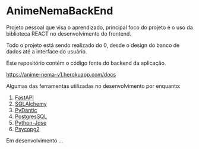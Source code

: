 # AnimeNemaBackEnd
Projeto pessoal que visa o aprendizado, principal foco do projeto é o uso da biblioteca REACT no desenvolvimento do frontend.

Todo o projeto está sendo realizado do 0, desde o design do banco de dados até a interface do usuário.

Este repositório contém o código fonte do backend da aplicação.

https://anime-nema-v1.herokuapp.com/docs

Algumas das ferramentas utilizadas no desenvolvimento por enquanto:

1. [FastAPI](https://github.com/tiangolo/fastapi)
2. [SQLAlchemy](https://github.com/sqlalchemy)
3. [PyDantic](https://github.com/samuelcolvin/pydantic)
4. [PostgresSQL](https://github.com/postgres/postgres)
5. [Python-Jose](https://github.com/mpdavis/python-jose)
6. [Psycopg2](https://github.com/psycopg/psycopg2)


Em desenvolvimento ...
